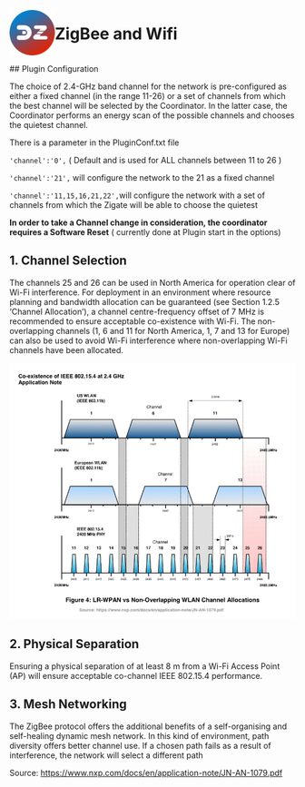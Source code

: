 <a href="Home.md"><img align="left" width="80" height="80" src="../Images/logo_Z4D.png" alt="Logo"></a>

# ZigBee and Wifi

</br>
## Plugin Configuration

The choice of 2.4-GHz band channel for the network is pre-configured as either a fixed channel (in the range 11-26) or a set of channels from which the best channel will be selected by the Coordinator. In the latter case, the Coordinator performs an energy scan of the possible channels and chooses the quietest channel.

There is a parameter in the PluginConf.txt file

`'channel':'0',` ( Default and is used for ALL channels between 11 to 26 )

`'channel':'21',` will configure the network to the 21 as a fixed channel

`'channel':'11,15,16,21,22',`will configure the network with a set of channels from which the Zigate will be able to choose the quietest

**In order to take a Channel change in consideration, the coordinator requires a Software Reset** ( currently done at Plugin start in the options)

## 1. Channel Selection
The channels 25 and 26 can be used in North America for operation clear of Wi-Fi interference.
For deployment in an environment where resource planning and bandwidth allocation can be guaranteed (see Section 1.2.5
 ‘Channel Allocation’), a channel centre-frequency offset of 7 MHz is recommended to ensure acceptable co-existence with Wi-Fi.   The non-overlapping channels (1, 6 and 11 for North America, 1, 7 and 13 for Europe) can also be used
to avoid Wi-Fi interference where non-overlapping Wi-Fi channels have been allocated.

![Channel overlap](../Images/Channel-Allocations.png)


## 2. Physical Separation
Ensuring a physical separation of at least 8 m from a Wi-Fi Access Point (AP) will ensure acceptable co-channel IEEE 802.15.4 performance.

## 3. Mesh Networking
The ZigBee protocol offers the additional benefits of a self-organising and self-healing dynamic mesh network. In this kind of environment, path diversity offers better channel use. If a chosen path fails as a result of interference, the network will select a different path

Source: https://www.nxp.com/docs/en/application-note/JN-AN-1079.pdf
